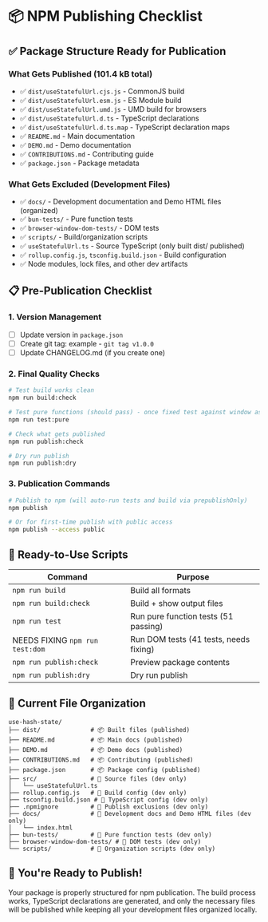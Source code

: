 # 📦 NPM Publishing Checklist

## ✅ Package Structure Ready for Publication

### What Gets Published (101.4 kB total)
- ✅ `dist/useStatefulUrl.cjs.js` - CommonJS build
- ✅ `dist/useStatefulUrl.esm.js` - ES Module build  
- ✅ `dist/useStatefulUrl.umd.js` - UMD build for browsers
- ✅ `dist/useStatefulUrl.d.ts` - TypeScript declarations
- ✅ `dist/useStatefulUrl.d.ts.map` - TypeScript declaration maps
- ✅ `README.md` - Main documentation
- ✅ `DEMO.md` - Demo documentation
- ✅ `CONTRIBUTIONS.md` - Contributing guide
- ✅ `package.json` - Package metadata

### What Gets Excluded (Development Files)
- ✅ `docs/` - Development documentation and Demo HTML files (organized)
- ✅ `bun-tests/` - Pure function tests
- ✅ `browser-window-dom-tests/` - DOM tests
- ✅ `scripts/` - Build/organization scripts
- ✅ `useStatefulUrl.ts` - Source TypeScript (only built dist/ published)
- ✅ `rollup.config.js`, `tsconfig.build.json` - Build configuration
- ✅ Node modules, lock files, and other dev artifacts

## 📋 Pre-Publication Checklist

### 1. Version Management
- [ ] Update version in `package.json`
- [ ] Create git tag: example - `git tag v1.0.0`
- [ ] Update CHANGELOG.md (if you create one)

### 2. Final Quality Checks
```bash
# Test build works clean
npm run build:check

# Test pure functions (should pass) - once fixed test against window as well
npm run test:pure

# Check what gets published
npm run publish:check

# Dry run publish
npm run publish:dry
```

### 3. Publication Commands
```bash
# Publish to npm (will auto-run tests and build via prepublishOnly)
npm publish

# Or for first-time publish with public access
npm publish --access public
```

## 🎯 Ready-to-Use Scripts

| Command | Purpose |
|---------|---------|
| `npm run build` | Build all formats |
| `npm run build:check` | Build + show output files |
| `npm run test` | Run pure function tests (51 passing) |
| NEEDS FIXING `npm run test:dom` | Run DOM tests (41 tests, needs fixing) |
| `npm run publish:check` | Preview package contents |
| `npm run publish:dry` | Dry run publish |

## 📁 Current File Organization

```
use-hash-state/
├── dist/              # 📦 Built files (published)
├── README.md          # 📦 Main docs (published)
├── DEMO.md            # 📦 Demo docs (published)
├── CONTRIBUTIONS.md   # 📦 Contributing (published)
├── package.json       # 📦 Package config (published)
├── src/               # 🔧 Source files (dev only)
│   └── useStatefulUrl.ts
├── rollup.config.js   # 🔧 Build config (dev only)
├── tsconfig.build.json # 🔧 TypeScript config (dev only)
├── .npmignore         # 🔧 Publish exclusions (dev only)
├── docs/              # 🔧 Development docs and Demo HTML files (dev only)
│   └── index.html
├── bun-tests/         # 🔧 Pure function tests (dev only)
├── browser-window-dom-tests/ # 🔧 DOM tests (dev only)
└── scripts/           # 🔧 Organization scripts (dev only)
```

## 🚀 You're Ready to Publish!

Your package is properly structured for npm publication. The build process works, TypeScript declarations are generated, and only the necessary files will be published while keeping all your development files organized locally. 